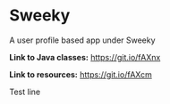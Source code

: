 # Sweeky
A user profile based app under Sweeky

**Link to Java classes:** https://git.io/fAXnx

**Link to resources:** https://git.io/fAXcm

Test line
